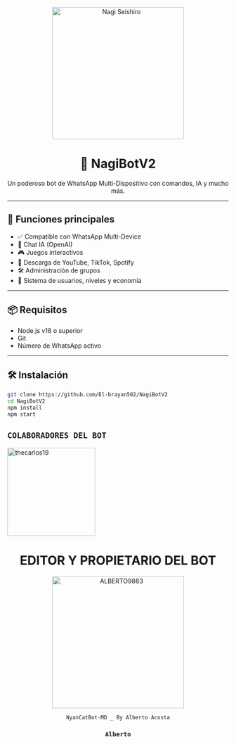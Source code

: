 <p align="center">
  <img src="https://media.tenor.com/rO3dbXc_PxYAAAAC/nagi-nagi-seishiro.gif" width="300" alt="Nagi Seishiro">
</p>

<h1 align="center">🤖 NagiBotV2</h1>
<p align="center">Un poderoso bot de WhatsApp Multi-Dispositivo con comandos, IA y mucho más.</p>

---

## 🚀 Funciones principales

- ✅ Compatible con WhatsApp Multi-Device
- 🧠 Chat IA (OpenAI)
- 🎮 Juegos interactivos
- 🎵 Descarga de YouTube, TikTok, Spotify
- 🛠️ Administración de grupos
- 📌 Sistema de usuarios, niveles y economía

---

## 📦 Requisitos

- Node.js v18 o superior
- Git
- Número de WhatsApp activo

---

## 🛠️ Instalación

```bash
git clone https://github.com/El-brayan502/NagiBotV2
cd NagiBotV2
npm install
npm start
```

## `COLABORADORES DEL BOT` 
<a href="https://github.com/thecarlos19"><img src="https://github.com/thecarlos19.png" width="200" height="200" alt="thecarlos19"/></a>

<div align="center">
  <h1 align="center">EDITOR Y PROPIETARIO DEL BOT</h1>

<a href="https://github.com/ALBERTO9883"><img src="https://github.com/ALBERTO9883.png" width="300" height="300" alt="ALBERTO9883"/></a>

`NyanCatBot-MD _ By Alberto Acosta`
  ### `Alberto`